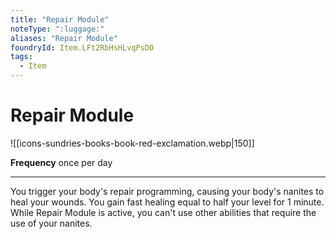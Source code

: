 ```yaml
---
title: "Repair Module"
noteType: ":luggage:"
aliases: "Repair Module"
foundryId: Item.LFt2RbHsHLvqPsDO
tags:
  - Item
---
```


# Repair Module
![[icons-sundries-books-book-red-exclamation.webp|150]]

**Frequency** once per day

* * *

You trigger your body's repair programming, causing your body's nanites to heal your wounds. You gain fast healing equal to half your level for 1 minute. While Repair Module is active, you can't use other abilities that require the use of your nanites.
